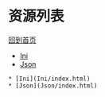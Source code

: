 
# 资源列表

[回到首页](https://charleechan.github.io/MyWiki)

* [Ini](Ini/index.html)
* [Json](Json/index.html)


```mind:height=300,title=内容概要,color
* [Ini](Ini/index.html)
* [Json](Json/index.html)
```
